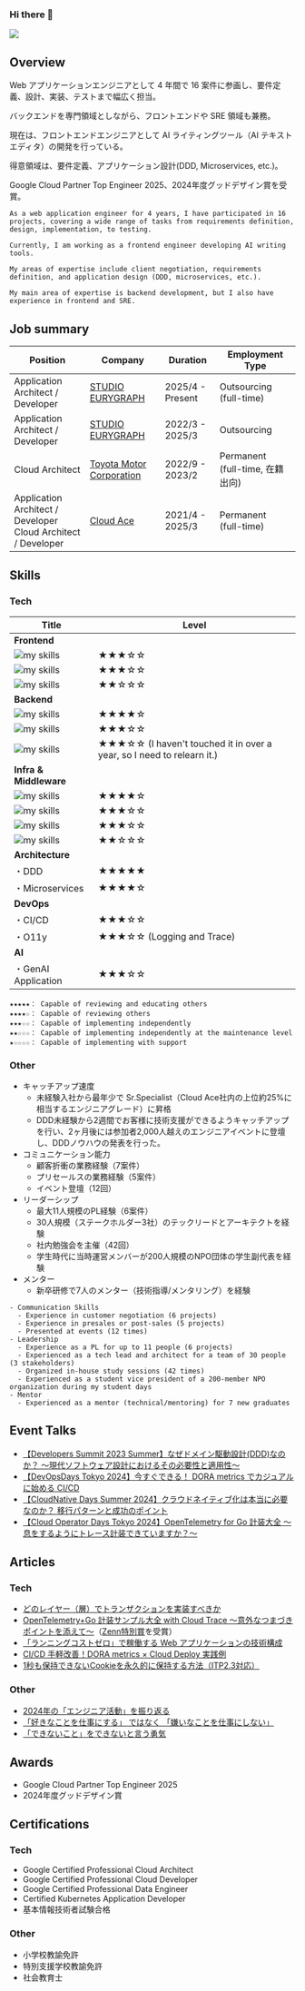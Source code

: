 ### Hi there 👋

[![](https://komarev.com/ghpvc/?username=takuuum&style=flat)](https://github.com/antonkomarev/github-profile-views-counter)

## Overview
Web アプリケーションエンジニアとして 4 年間で 16 案件に参画し、要件定義、設計、実装、テストまで幅広く担当。

バックエンドを専門領域としながら、フロントエンドや SRE 領域も兼務。

現在は、フロントエンドエンジニアとして AI ライティングツール（AI テキストエディタ）の開発を行っている。

得意領域は、要件定義、アプリケーション設計(DDD, Microservices, etc.)。

Google Cloud Partner Top Engineer 2025、2024年度グッドデザイン賞を受賞。

```
As a web application engineer for 4 years, I have participated in 16 projects, covering a wide range of tasks from requirements definition, design, implementation, to testing.

Currently, I am working as a frontend engineer developing AI writing tools.

My areas of expertise include client negotiation, requirements definition, and application design (DDD, microservices, etc.).

My main area of expertise is backend development, but I also have experience in frontend and SRE.
```

## Job summary
| Position | Company | Duration | Employment Type |
|---|---|---|---|
| Application Architect / Developer | [STUDIO EURYGRAPH](https://studioeurygraph.com) | 2025/4 - Present | Outsourcing (full-time)|
| Application Architect / Developer | [STUDIO EURYGRAPH](https://studioeurygraph.com) | 2022/3 - 2025/3 | Outsourcing |
| Cloud Architect | [Toyota Motor Corporation](https://global.toyota) | 2022/9 - 2023/2 | Permanent (full-time, 在籍出向)|
| Application Architect / Developer </br> Cloud Architect / Developer | [Cloud Ace](https://cloud-ace.jp) | 2021/4 - 2025/3 | Permanent (full-time)|

## Skills
### Tech
| Title | Level |
|---|---|
| **Frontend** |  |
| <img alt="my skills" src="https://skillicons.dev/icons?theme=light&perline=8&i=html,css,ts" /> | ★★★☆☆ |
| <img alt="my skills" src="https://skillicons.dev/icons?theme=light&perline=8&i=react,next" /> | ★★★☆☆ |
| <img alt="my skills" src="https://skillicons.dev/icons?theme=light&perline=8&i=vue,nuxt" /> | ★★☆☆☆ |
| **Backend** |  |
| <img alt="my skills" src="https://skillicons.dev/icons?theme=light&perline=8&i=go" /> | ★★★★☆ |
| <img alt="my skills" src="https://skillicons.dev/icons?theme=light&perline=8&i=nodejs,nestjs" /> | ★★★☆☆ |
| <img alt="my skills" src="https://skillicons.dev/icons?theme=light&perline=8&i=py" /> | ★★★☆☆ (I haven't touched it in over a year, so I need to relearn it.) |
| **Infra & Middleware** |  |
| <img alt="my skills" src="https://skillicons.dev/icons?theme=light&perline=8&i=gcp" /> | ★★★★☆ |
| <img alt="my skills" src="https://skillicons.dev/icons?theme=light&perline=8&i=docker" /> | ★★★☆☆ |
| <img alt="my skills" src="https://skillicons.dev/icons?theme=light&perline=8&i=mysql,postgres" /> | ★★★☆☆ |
| <img alt="my skills" src="https://skillicons.dev/icons?theme=light&perline=8&i=terraform" /> | ★★☆☆☆　|
| **Architecture** |  |
| ・DDD | ★★★★★ |
| ・Microservices | ★★★★☆ |
| **DevOps** |  |
| ・CI/CD | ★★★☆☆ |
| ・O11y | ★★★☆☆ (Logging and Trace) |
| **AI** |  |
| ・GenAI Application | ★★★☆☆ |
<!-- 
| <img alt="my skills" src="https://skillicons.dev/icons?theme=light&perline=8&i=aws" /> | ☆☆☆☆☆ (I'm studying.) |
| <img alt="my skills" src="https://skillicons.dev/icons?theme=light&perline=8&i=terraform" /> | ☆☆☆☆☆ (I'm studying.) |  -->
<!-- [![Top Langs](https://github-readme-stats.vercel.app/api/top-langs/?username=takuuum)](https://github.com/anuraghazra/github-readme-stats) -->

```
★★★★★： Capable of reviewing and educating others
★★★★☆： Capable of reviewing others
★★★☆☆： Capable of implementing independently
★★☆☆☆： Capable of implementing independently at the maintenance level
★☆☆☆☆： Capable of implementing with support
```

### Other
- キャッチアップ速度
  - 未経験入社から最年少で Sr.Specialist（Cloud Ace社内の上位約25%に相当するエンジニアグレード）に昇格
  - DDD未経験から2週間でお客様に技術支援ができるようキャッチアップを行い、2ヶ月後には参加者2,000人越えのエンジニアイベントに登壇し、DDDノウハウの発表を行った。
- コミュニケーション能力
  - 顧客折衝の業務経験（7案件）
  - プリセールスの業務経験（5案件）
  - イベント登壇（12回）
- リーダーシップ
  - 最大11人規模のPL経験（6案件）
  - 30人規模（ステークホルダー3社）のテックリードとアーキテクトを経験
  - 社内勉強会を主催（42回） <!-- ２０２４・７・28時点-->
  - 学生時代に当時運営メンバーが200人規模のNPO団体の学生副代表を経験
- メンター
  - 新卒研修で7人のメンター（技術指導/メンタリング）を経験

```
- Communication Skills
  - Experience in customer negotiation (6 projects)
  - Experience in presales or post-sales (5 projects)
  - Presented at events (12 times)
- Leadership
  - Experience as a PL for up to 11 people (6 projects)
  - Experienced as a tech lead and architect for a team of 30 people (3 stakeholders)
  - Organized in-house study sessions (42 times)
  - Experienced as a student vice president of a 200-member NPO organization during my student days
- Mentor
  - Experienced as a mentor (technical/mentoring) for 7 new graduates
```

## Event Talks
- [【Developers Summit 2023 Summer】なぜドメイン駆動設計(DDD)なのか？ ～現代ソフトウェア設計におけるその必要性と適用性～](https://codezine.jp/devonline/archive/session/157)
- [【DevOpsDays Tokyo 2024】今すぐできる！ DORA metrics でカジュアルに始める CI/CD](https://confengine.com/conferences/devopsdays-tokyo-2024/proposal/19720/dora-metrics-cicd)
- [【CloudNative Days Summer 2024】クラウドネイティブ化は本当に必要なのか？ 移行パターンと成功のポイント](https://event.cloudnativedays.jp/cnds2024/talks/2261)
- [【Cloud Operator Days Tokyo 2024】OpenTelemetry for Go 計装大全 〜息をするようにトレース計装できていますか？〜](https://event2024.cloudopsdays.com/2024/07/06/12/)

## Articles
### Tech
- [どのレイヤー（層）でトランザクションを実装すべきか](https://zenn.dev/cloud_ace/articles/transaction-architecture)
- [OpenTelemetry+Go 計装サンプル大全 with Cloud Trace 〜意外なつまづきポイントを添えて〜](https://zenn.dev/cloud_ace/articles/opentelemetry-go)（[Zenn特別賞](https://info.zenn.dev/2024-03-12-campaign-gc24-result)を受賞）
- [「ランニングコストゼロ」で稼働する Web アプリケーションの技術構成](https://zenn.dev/cloud_ace/articles/free-web-architecture)
- [CI/CD 手軽改善！DORA metrics × Cloud Deploy 実践例](https://zenn.dev/cloud_ace/articles/cicd-clouddeploy)
- [1秒も保持できないCookieを永久的に保持する方法（ITP2.3対応）](https://qiita.com/takuuuum/items/ad445844eb131d5e59cb)
### Other
- [2024年の「エンジニア活動」を振り返る](https://note.com/mizutaku0705/n/naa875063e177)
- [「好きなことを仕事にする」 ではなく 「嫌いなことを仕事にしない」](https://note.com/mizutaku0705/n/nb61178496061)
- [「できないこと」をできないと言う勇気](https://note.com/mizutaku0705/n/nafbca7b3635f)

## Awards
- Google Cloud Partner Top Engineer 2025
- 2024年度グッドデザイン賞

## Certifications
### Tech
- Google Certified Professional Cloud Architect
- Google Certified Professional Cloud Developer
- Google Certified Professional Data Engineer
- Certified Kubernetes Application Developer
- 基本情報技術者試験合格

### Other
- 小学校教諭免許
- 特別支援学校教諭免許
- 社会教育士
